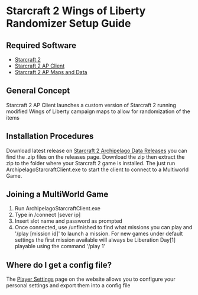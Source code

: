 # Starcraft 2 Wings of Liberty Randomizer Setup Guide

## Required Software

- [Starcraft 2](https://starcraft2.com/en-us/)
- [Starcraft 2 AP Client](https://github.com/ArchipelagoMW/Archipelago)
- [Starcraft 2 AP Maps and Data](https://github.com/TheCondor07/Starcraft2ArchipelagoData)

## General Concept

Starcraft 2 AP Client launches a custom version of Starcraft 2 running modified Wings of Liberty campaign maps
 to allow for randomization of the items

## Installation Procedures

Download latest release on [Starcraft 2 Archipelago Data Releases](https://github.com/TheCondor07/Starcraft2ArchipelagoData/releases) you
can find the .zip files on the releases page. Download the zip then extract the zip to the
folder where your Starcraft 2 game is installed. The just run ArchipelagoStarcraftClient.exe to start the client to
 connect to a Multiworld Game.

## Joining a MultiWorld Game

1. Run ArchipelagoStarcraftClient.exe
2. Type in /connect [sever ip]
3. Insert slot name and password as prompted
4. Once connected, use /unfinished to find what missions you can play and '/play [mission id]' to launch a mission. For 
new games under default settings the first mission available will always be Liberation Day[1] playable using the command
'/play 1'

## Where do I get a config file?

The [Player Settings](https://archipelago.gg/games/Starcraft%202%20Wings%20of%20Liberty/player-settings) page on the website allows you to
configure your personal settings and export them into a config file
